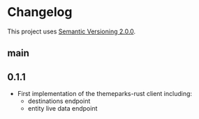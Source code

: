 # Changelog

This project uses [Semantic Versioning 2.0.0](http://semver.org/).

## main

## 0.1.1

- First implementation of the themeparks-rust client including:
    - destinations endpoint
    - entity live data endpoint